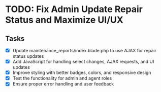 # TODO: Fix Admin Update Repair Status and Maximize UI/UX

## Tasks
- [x] Update maintenance_reports/index.blade.php to use AJAX for repair status updates
- [x] Add JavaScript for handling select changes, AJAX requests, and UI updates
- [x] Improve styling with better badges, colors, and responsive design
- [x] Test the functionality for admin and agent roles
- [x] Ensure proper error handling and user feedback
